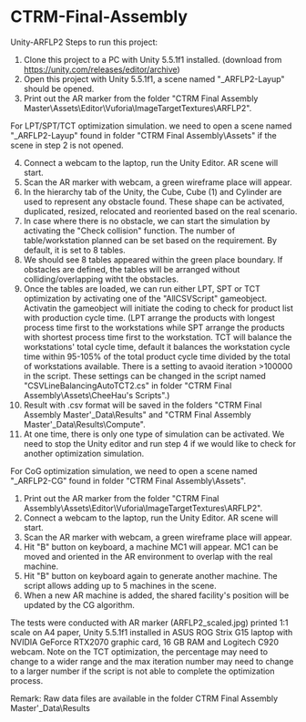 # CTRM-Final-Assembly
 Unity-ARFLP2
Steps to run this project: 
1. Clone this project to a PC with Unity 5.5.1f1 installed. (download from https://unity.com/releases/editor/archive)
2. Open this project with Unity 5.5.1f1, a scene named "_ARFLP2-Layup" should be opened.
3. Print out the AR marker from the folder "CTRM Final Assembly Master\Assets\Editor\Vuforia\ImageTargetTextures\ARFLP2".

For LPT/SPT/TCT optimization simulation. we need to open a scene named "_ARFLP2-Layup" found in folder "CTRM Final Assembly\Assets" if the scene in step 2 is not opened.

4. Connect a webcam to the laptop, run the Unity Editor. AR scene will start.
5. Scan the AR marker with webcam, a green wireframe place will appear.
6. In the hierarchy tab of the Unity, the Cube, Cube (1) and Cylinder are used to represent any obstacle found. These shape can be activated, duplicated, resized, relocated and reoriented based on the real scenario.
7. In case where there is no obstacle, we can start the simulation by activating the "Check collision" function. The number of table/workstation planned can be set based on the requirement. By default, it is set to 8 tables. 
8. We should see 8 tables appeared within the green place boundary. If obstacles are defined, the tables will be arranged without colliding/overlapping witht the obstacles.
9. Once the tables are loaded, we can run either LPT, SPT or TCT optimization by activating one of the "AllCSVScript" gameobject. Activatin the gameobject will initiate the coding to check for product list with production cycle time. (LPT arrange the products with longest process time first to the workstations while SPT arrange the products with shortest process time first to the workstation. TCT will balance the workstations' total cycle time, default it balances the workstation cycle time within 95-105% of the total product cycle time divided by the total of workstations available. There is a setting to avaoid iteration >100000 in the script. These settings can be changed in the script named "CSVLineBalancingAutoTCT2.cs" in folder "CTRM Final Assembly\Assets\CheeHau's Scripts".)
10. Result with .csv format will be saved in the folders "CTRM Final Assembly Master'\_Data\Results" and "CTRM Final Assembly Master'\_Data\Results\Compute". 
11. At one time, there is only one type of simulation can be activated. We need to stop the Unity editor and run step 4 if we would like to check for another optimization simulation.

For CoG optimization simulation, we need to open a scene named "_ARFLP2-CG" found in folder "CTRM Final Assembly\Assets". 
1. Print out the AR marker from the folder "CTRM Final Assembly\Assets\Editor\Vuforia\ImageTargetTextures\ARFLP2".
2. Connect a webcam to the laptop, run the Unity Editor. AR scene will start.
3. Scan the AR marker with webcam, a green wireframe place will appear.
4. Hit "B" button on keyboard, a machine MC1 will appear. MC1 can be moved and oriented in the AR environment to overlap with the real machine.
5. Hit "B" button on keyboard again to generate another machine. The script allows adding up to 5 machines in the scene.
6. When a new AR machine is added, the shared facility's position will be updated by the CG algorithm.

The tests were conducted with AR marker (ARFLP2_scaled.jpg) printed 1:1 scale on A4 paper, Unity 5.5.1f1 installed in ASUS ROG Strix G15 laptop with NVIDIA GeForce RTX2070 graphic card, 16 GB RAM and Logitech C920 webcam. 
Note on the TCT optimization, the percentage may need to change to a wider range and the max iteration number may need to change to a larger number if the script is not able to complete the optimization process. 

Remark: Raw data files are available in the folder CTRM Final Assembly Master'\_Data\Results
